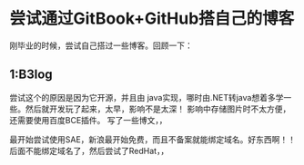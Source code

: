 # 尝试通过GitBook+GitHub搭自己的博客

刚毕业的时候，尝试自己搭过一些博客。回顾一下：

## 1:B3log

尝试这个的原因是因为它开源，并且由 java实现，哪时由.NET转java想着多学一些。然后就开发玩了起来，太早，影响不是太深！ 影响中存储图片时不太方便，还需要使用百度BCE插件。 写了一些博文，，

最开始尝试使用SAE，新浪最开始免费，而且不备案就能绑定域名。好东西啊！！   后面不能绑定域名了，然后尝试了RedHat，，

